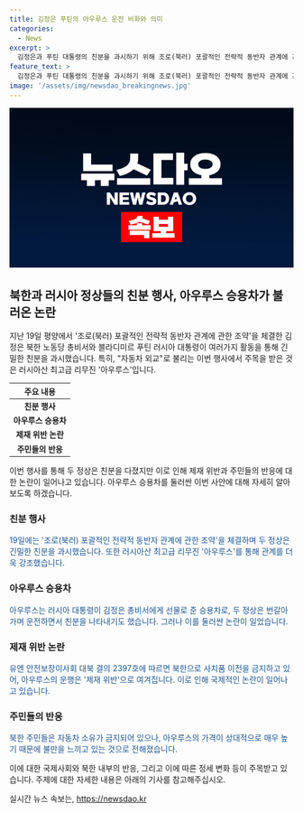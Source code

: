 ```yaml
---
title: 김정은 푸틴의 아우루스 운전 비화와 의미
categories:
  - News
excerpt: >
  김정은과 푸틴 대통령의 친분을 과시하기 위해 조로(북러) 포괄적인 전략적 동반자 관계에 관한 조약을 체결하고, 최고급 리무진 아우루스를 번갈아가며 운전하는 등 활동을 펼쳤다. 하지만 국제적으로는 이번 행위가 제재를 위반하는 것으로 여겨져, 북한 주민들 또한 이에 불만을 품을 것으로 보인다.
feature_text: >
  김정은과 푸틴 대통령의 친분을 과시하기 위해 조로(북러) 포괄적인 전략적 동반자 관계에 관한 조약을 체결하고, 최고급 리무진 아우루스를 번갈아가며 운전하는 등 활동을 펼쳤다. 하지만 국제적으로는 이번 행위가 제재를 위반하는 것으로 여겨져, 북한 주민들 또한 이에 불만을 품을 것으로 보인다.
image: '/assets/img/newsdao_breakingnews.jpg'
---
```


<p><img src="/assets/img/newsdao_breakingnews.jpg" alt="pcversion 속보" /></p>

<h2 data-ke-size="size26">북한과 러시아 정상들의 친분 행사, 아우루스 승용차가 불러온 논란</h2>

<p>지난 19일 평양에서 '조로(북러) 포괄적인 전략적 동반자 관계에 관한 조약'을 체결한 김정은 북한 노동당 총비서와 블라디미르 푸틴 러시아 대통령이 여러가지 활동을 통해 긴밀한 친분을 과시했습니다. 특히, "자동차 외교"로 불리는 이번 행사에서 주목을 받은 것은 러시아산 최고급 리무진 '아우루스'입니다.</p>

<table>
  <thead>
    <tr>
      <th style="text-align: center;">주요 내용</th>
    </tr>
  </thead>
  <tbody>
    <tr>
      <td style="text-align: center; height: 17px;"><b>친분 행사</b></td>
    </tr>
    <tr>
      <td style="text-align: center; height: 17px;"><b>아우루스 승용차</b></td>
    </tr>
    <tr>
      <td style="text-align: center; height: 17px;"><b>제재 위반 논란</b></td>
    </tr>
    <tr>
      <td style="text-align: center; height: 17px;"><b>주민들의 반응</b></td>
    </tr>
  </tbody>
</table>

<p>이번 행사를 통해 두 정상은 친분을 다졌지만 이로 인해 제재 위반과 주민들의 반응에 대한 논란이 일어나고 있습니다. 아우루스 승용차를 둘러싼 이번 사안에 대해 자세히 알아보도록 하겠습니다.</p>

<h3 data-ke-size="size21">친분 행사</h3>

<p><span style="color: #1a5490;">19일에는 '조로(북러) 포괄적인 전략적 동반자 관계에 관한 조약'을 체결하며 두 정상은 긴밀한 친분을 과시했습니다. 또한 러시아산 최고급 리무진 '아우루스'를 통해 관계를 더욱 강조했습니다.</span></p>

<h3 data-ke-size="size21">아우루스 승용차</h3>

<p><span style="color: #1a5490;">아우루스는 러시아 대통령이 김정은 총비서에게 선물로 준 승용차로, 두 정상은 번갈아가며 운전하면서 친분을 나타내기도 했습니다. 그러나 이를 둘러싼 논란이 일었습니다.</span></p>

<h3 data-ke-size="size21">제재 위반 논란</h3>

<p><span style="color: #1a5490;">유엔 안전보장이사회 대북 결의 2397호에 따르면 북한으로 사치품 이전을 금지하고 있어, 아우루스의 운행은 '제재 위반'으로 여겨집니다. 이로 인해 국제적인 논란이 일어나고 있습니다.</span></p>

<h3 data-ke-size="size21">주민들의 반응</h3>

<p><span style="color: #1a5490;">북한 주민들은 자동차 소유가 금지되어 있으나, 아우루스의 가격이 상대적으로 매우 높기 때문에 불만을 느끼고 있는 것으로 전해졌습니다.</span></p>

<p>이에 대한 국제사회와 북한 내부의 반응, 그리고 이에 따른 정세 변화 등이 주목받고 있습니다. 주제에 대한 자세한 내용은 아래의 기사를 참고해주십시오.</p>
실시간 뉴스 속보는, <a href="https://newsdao.kr" rel="dofollow">https://newsdao.kr</a>


